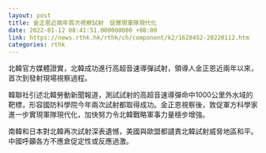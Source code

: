 ```yaml
---
layout: post
title: 金正恩近兩年首次視察試射　促實現軍隊現代化
date: 2022-01-12 08:41:51.000000000 +08:00
link: https://news.rthk.hk/rthk/ch/component/k2/1628452-20220112.htm
categories: rthk
---
```


北韓官方媒體證實，北韓成功進行高超音速導彈試射，領導人金正恩近兩年以來，首次到發射現場視察過程。

韓聯社引述北韓勞動新聞報道，測試試射的高超音速導彈命中1000公里外水域的靶標，形容國防科學院今年兩次試射都取得成功。金正恩視察後，敦促軍方科學家進一步實現軍隊現代化，加快努力令北韓戰略軍事力量穩步增強。

南韓和日本對北韓再次試射深表遺憾，美國與歐盟都譴責北韓試射威脅地區和平。中國呼籲各方不應倉促定性或反應過激。
